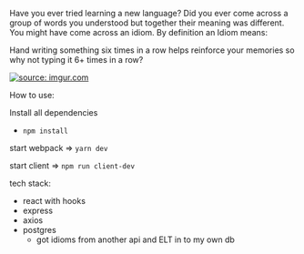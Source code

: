 Have you ever tried learning a new language? Did you ever come across a group of words you understood but together their meaning was different. You might have come across an idiom. By definition an Idiom means:

Hand writing something six times in a row helps reinforce your memories so why not typing it 6+ times in a row?

<a href="https://imgur.com/k3jb7U0"><img src="https://i.imgur.com/k3jb7U0.gif" title="source: imgur.com" /></a>

How to use:

Install all dependencies
  -   `npm install`

start webpack => `yarn dev`

start client => `npm run client-dev`

tech stack:
  - react with hooks
  - express
  - axios
  - postgres
    - got idioms from another api and ELT in to my own db
